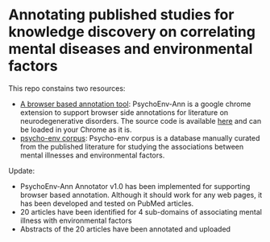# Annotating published studies for knowledge discovery on correlating mental diseases and environmental factors
This repo constains two resources: 
* [A browser based annotation tool](src):  PsychoEnv-Ann is a google chrome extension to support browser side annotations for literature on neurodegenerative disorders. The source code is available [here](src) and can be loaded in your Chrome as it is.
* [psycho-env corpus](psycho-env): Psycho-env corpus is a database manually curated from the published literature for studying the associations between mental illnesses and environmental factors. 

Update:
* PsychoEnv-Ann Annotator v1.0 has been implemented for supporting browser based annotation. Although it should work for any
web pages, it has been developed and tested on PubMed articles.
* 20 articles have been identified for 4 sub-domains of associating mental illness with environmental factors
* Abstracts of the 20 articles have been annotated and uploaded

